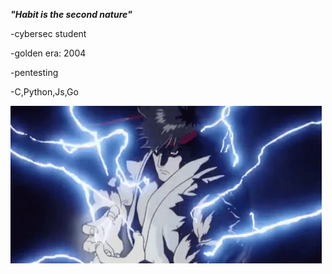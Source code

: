 ***"Habit is the second nature"***

-cybersec student 

-golden era: 2004

-pentesting

-C,Python,Js,Go


![ryu](ryu_hadouken.gif)


